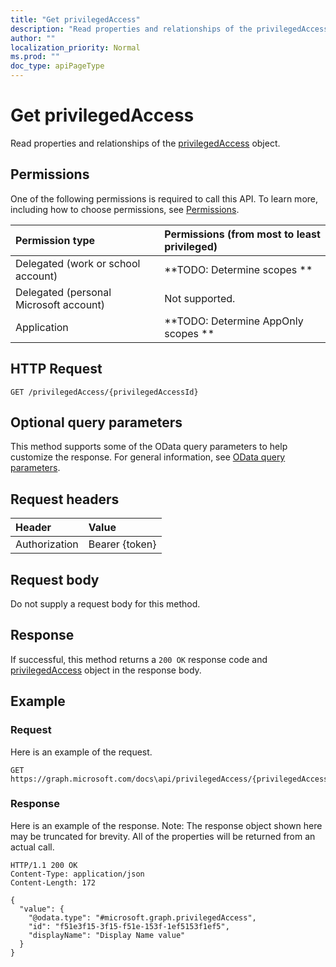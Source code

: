 ```yaml
---
title: "Get privilegedAccess"
description: "Read properties and relationships of the privilegedAccess object."
author: ""
localization_priority: Normal
ms.prod: ""
doc_type: apiPageType
---
```


# Get privilegedAccess

Read properties and relationships of the [privilegedAccess](../resources/privilegedaccess.md) object.

## Permissions
One of the following permissions is required to call this API. To learn more, including how to choose permissions, see [Permissions](/concepts/permissions-reference.md).

|Permission type|Permissions (from most to least privileged)|
|:---|:---|
|Delegated (work or school account)|**TODO: Determine scopes **|
|Delegated (personal Microsoft account)|Not supported.|
|Application|**TODO: Determine AppOnly scopes **|

## HTTP Request
<!-- {
  "blockType": "ignored"
}
-->
``` http
GET /privilegedAccess/{privilegedAccessId}
```

## Optional query parameters
This method supports some of the OData query parameters to help customize the response. For general information, see [OData query parameters](/graph/query-parameters).

## Request headers
|Header|Value|
|:---|:---|
|Authorization|Bearer {token}|

## Request body
Do not supply a request body for this method.

## Response
If successful, this method returns a `200 OK` response code and [privilegedAccess](../resources/privilegedaccess.md) object in the response body.

## Example

### Request
Here is an example of the request.
<!-- {
  "blockType": "request",
  "name": "get_privilegedaccess"
}
-->
``` http
GET https://graph.microsoft.com/docs\api/privilegedAccess/{privilegedAccessId}
```

### Response
Here is an example of the response. Note: The response object shown here may be truncated for brevity. All of the properties will be returned from an actual call.
<!-- {
  "blockType": "response",
  "truncated": true,
  "@odata.type": "microsoft.graph.privilegedAccess"
}
-->
``` http
HTTP/1.1 200 OK
Content-Type: application/json
Content-Length: 172

{
  "value": {
    "@odata.type": "#microsoft.graph.privilegedAccess",
    "id": "f51e3f15-3f15-f51e-153f-1ef5153f1ef5",
    "displayName": "Display Name value"
  }
}
```

